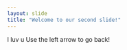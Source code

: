 ```yaml
---
layout: slide
title: "Welcome to our second slide!"
---
```

I luv u 
Use the left arrow to go back!
